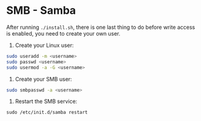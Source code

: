# SMB - Samba

After running `./install.sh`, there is one last thing to do before write access is enabled, you need to create your own user.

1. Create your Linux user:

  ```sh
  sudo useradd -m <username>
  sudo passwd <username>
  sudo usermod -a -G <username>
  ```

1. Create your SMB user:

  ```sh
  sudo smbpasswd -a <username>
  ```

1. Restart the SMB service:

  ```
  sudo /etc/init.d/samba restart
  ```
